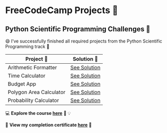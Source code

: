 # FreeCodeCamp Projects 🌟
## Python Scientific Programming Challenges 🐍

😄 I’ve successfully finished all required projects from the Python Scientific Programming track 🚀

|**Project :round_pushpin:**|**Solution :key:**|
|-----------------------|----------------------|
|Arithmetic Formatter| [See Solution](https://github.com/Ethannguye/Freecodecamp/blob/main/Arithmetic%20Formatter%20Project/arithmetic_arranger.py)|
|Time Calculator| [See Solution](https://github.com/Ethannguye/Freecodecamp/tree/main/Time%20Calculator%20Project)|
|Budget App| [See Solution](https://github.com/Ethannguye/Freecodecamp/blob/main/Budget%20App%20Project/budget.py)|
|Polygon Area Calculator| [See Solution](https://github.com/Ethannguye/Freecodecamp/blob/main/Polygon%20Area%20Calculator%20Project/shape_calculator.py)|
|Probability Calculator| [See Solution](https://github.com/Ethannguye/Freecodecamp/blob/main/Probability%20Calculator/probability-calculator.py)|

💻 **Explore the course [here](https://www.freecodecamp.org/learn/)** :unicorn: 💡

🏅 **View my completion certificate [here](https://www.freecodecamp.org/certification/ethanvansa/scientific-computing-with-python-v7)** 📜 
